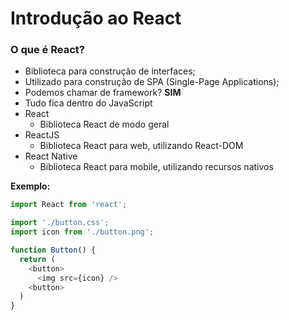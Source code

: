 # Introdução ao React

### O que é React?
* Biblioteca para construção de interfaces;
* Utilizado para construção de SPA (Single-Page Applications);
* Podemos chamar de framework? **SIM**
* Tudo fica dentro do JavaScript
* React
  * Biblioteca React de modo geral
* ReactJS
  * Biblioteca React para web, utilizando React-DOM
* React Native
  * Biblioteca React para mobile, utilizando recursos nativos

**Exemplo:**

```js
import React from 'react';

import './button.css';
import icon from './button.png';

function Button() {
  return (
    <button>
      <img src={icon} />
    <button>
  )
}
```